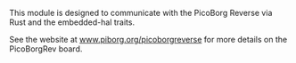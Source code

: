 This module is designed to communicate with the PicoBorg Reverse via Rust
and the embedded-hal traits.

See the website at www.piborg.org/picoborgreverse for more details
on the PicoBorgRev board.